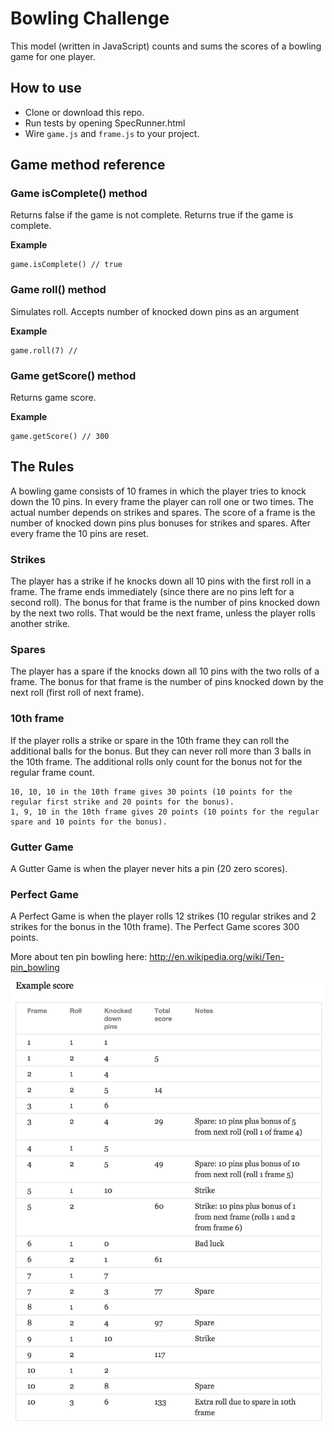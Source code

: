
Bowling Challenge
=================

This model (written in JavaScript) counts and sums the scores of a bowling game for one player.


## How to use

* Clone or download this repo.
* Run tests by opening SpecRunner.html
* Wire `game.js` and `frame.js` to your project.


## Game method reference

### Game isComplete() method
Returns false if the game is not complete.
Returns true if the game is complete.

**Example**
```
game.isComplete() // true
```

### Game roll() method
Simulates roll. Accepts number of knocked down pins as an argument

**Example**
```
game.roll(7) //
```

### Game getScore() method
Returns game score.

**Example**
```
game.getScore() // 300
```


## The Rules

A bowling game consists of 10 frames in which the player tries to knock down the 10 pins. In every frame the player can roll one or two times. The actual number depends on strikes and spares. The score of a frame is the number of knocked down pins plus bonuses for strikes and spares. After every frame the 10 pins are reset.

### Strikes

The player has a strike if he knocks down all 10 pins with the first roll in a frame. The frame ends immediately (since there are no pins left for a second roll). The bonus for that frame is the number of pins knocked down by the next two rolls. That would be the next frame, unless the player rolls another strike.

### Spares

The player has a spare if the knocks down all 10 pins with the two rolls of a frame. The bonus for that frame is the number of pins knocked down by the next roll (first roll of next frame).

### 10th frame

If the player rolls a strike or spare in the 10th frame they can roll the additional balls for the bonus. But they can never roll more than 3 balls in the 10th frame. The additional rolls only count for the bonus not for the regular frame count.

    10, 10, 10 in the 10th frame gives 30 points (10 points for the regular first strike and 20 points for the bonus).
    1, 9, 10 in the 10th frame gives 20 points (10 points for the regular spare and 10 points for the bonus).

### Gutter Game

A Gutter Game is when the player never hits a pin (20 zero scores).

### Perfect Game

A Perfect Game is when the player rolls 12 strikes (10 regular strikes and 2 strikes for the bonus in the 10th frame). The Perfect Game scores 300 points.

More about ten pin bowling here: http://en.wikipedia.org/wiki/Ten-pin_bowling

![Ten Pin Score Example](images/example_ten_pin_scoring.png)
